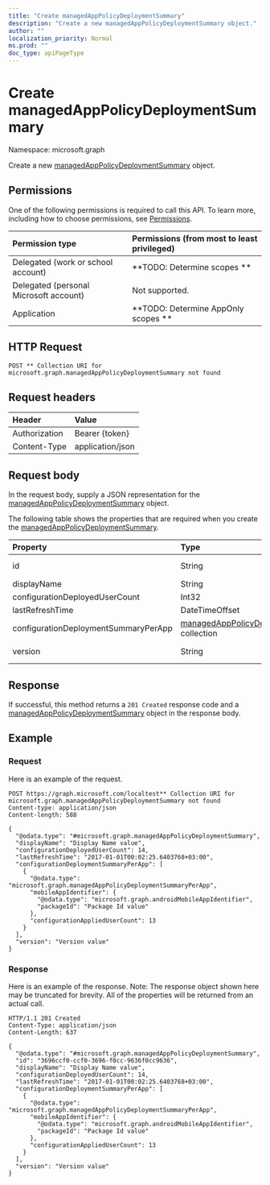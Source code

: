 ```yaml
---
title: "Create managedAppPolicyDeploymentSummary"
description: "Create a new managedAppPolicyDeploymentSummary object."
author: ""
localization_priority: Normal
ms.prod: ""
doc_type: apiPageType
---
```


# Create managedAppPolicyDeploymentSummary

Namespace: microsoft.graph

Create a new [managedAppPolicyDeploymentSummary](../resources/managedapppolicydeploymentsummary.md) object.

## Permissions
One of the following permissions is required to call this API. To learn more, including how to choose permissions, see [Permissions](/concepts/permissions-reference.md).

|Permission type|Permissions (from most to least privileged)|
|:---|:---|
|Delegated (work or school account)|**TODO: Determine scopes **|
|Delegated (personal Microsoft account)|Not supported.|
|Application|**TODO: Determine AppOnly scopes **|

## HTTP Request
<!-- {
  "blockType": "ignored"
}
-->
``` http
POST ** Collection URI for microsoft.graph.managedAppPolicyDeploymentSummary not found
```

## Request headers
|Header|Value|
|:---|:---|
|Authorization|Bearer {token}|
|Content-Type|application/json|

## Request body
In the request body, supply a JSON representation for the [managedAppPolicyDeploymentSummary](../resources/managedapppolicydeploymentsummary.md) object.

The following table shows the properties that are required when you create the [managedAppPolicyDeploymentSummary](../resources/managedapppolicydeploymentsummary.md).

|Property|Type|Description|
|:---|:---|:---|
|id|String| Inherited from [entity](../resources/entity.md)|
|displayName|String||
|configurationDeployedUserCount|Int32||
|lastRefreshTime|DateTimeOffset||
|configurationDeploymentSummaryPerApp|[managedAppPolicyDeploymentSummaryPerApp](../resources/managedapppolicydeploymentsummaryperapp.md) collection||
|version|String|Version of the entity.|



## Response
If successful, this method returns a `201 Created` response code and a [managedAppPolicyDeploymentSummary](../resources/managedapppolicydeploymentsummary.md) object in the response body.

## Example

### Request
Here is an example of the request.
<!-- {
  "blockType": "request",
  "name": "create_managedapppolicydeploymentsummary_from_"
}
-->
``` http
POST https://graph.microsoft.com/localtest** Collection URI for microsoft.graph.managedAppPolicyDeploymentSummary not found
Content-type: application/json
Content-length: 588

{
  "@odata.type": "#microsoft.graph.managedAppPolicyDeploymentSummary",
  "displayName": "Display Name value",
  "configurationDeployedUserCount": 14,
  "lastRefreshTime": "2017-01-01T00:02:25.6403768+03:00",
  "configurationDeploymentSummaryPerApp": [
    {
      "@odata.type": "microsoft.graph.managedAppPolicyDeploymentSummaryPerApp",
      "mobileAppIdentifier": {
        "@odata.type": "microsoft.graph.androidMobileAppIdentifier",
        "packageId": "Package Id value"
      },
      "configurationAppliedUserCount": 13
    }
  ],
  "version": "Version value"
}
```

### Response
Here is an example of the response. Note: The response object shown here may be truncated for brevity. All of the properties will be returned from an actual call.
<!-- {
  "blockType": "response",
  "truncated": true,
  "@odata.type": "microsoft.graph.managedapppolicydeploymentsummary"
}
-->
``` http
HTTP/1.1 201 Created
Content-Type: application/json
Content-Length: 637

{
  "@odata.type": "#microsoft.graph.managedAppPolicyDeploymentSummary",
  "id": "3696ccf0-ccf0-3696-f0cc-9636f0cc9636",
  "displayName": "Display Name value",
  "configurationDeployedUserCount": 14,
  "lastRefreshTime": "2017-01-01T00:02:25.6403768+03:00",
  "configurationDeploymentSummaryPerApp": [
    {
      "@odata.type": "microsoft.graph.managedAppPolicyDeploymentSummaryPerApp",
      "mobileAppIdentifier": {
        "@odata.type": "microsoft.graph.androidMobileAppIdentifier",
        "packageId": "Package Id value"
      },
      "configurationAppliedUserCount": 13
    }
  ],
  "version": "Version value"
}
```

